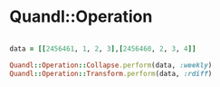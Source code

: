 # Quandl::Operation

```ruby

data = [[2456461, 1, 2, 3],[2456460, 2, 3, 4]]

Quandl::Operation::Collapse.perform(data, :weekly)
Quandl::Operation::Transform.perform(data, :rdiff)


```